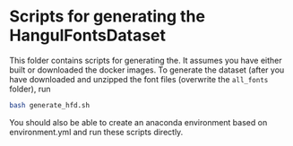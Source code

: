 # Scripts for generating the HangulFontsDataset

This folder contains scripts for generating the. It assumes you have either built or downloaded the docker
images. To generate the dataset (after you have downloaded and unzipped the font files (overwrite the `all_fonts` folder), run
```bash
bash generate_hfd.sh

```

You should also be able to create an anaconda environment based on environment.yml and run these scripts directly.
